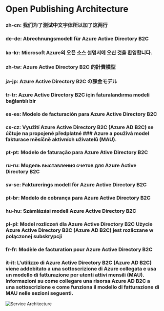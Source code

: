 # Open Publishing Architecture

### zh-cn: 我们为了测试中文字体所以加了这两行
### de-de: Abrechnungsmodell für Azure Active Directory B2C
### ko-kr: Microsoft Azure의 오픈 소스 설명서에 오신 것을 환영합니다.
### zh-tw: Azure Active Directory B2C 的計費模型
### ja-jp: Azure Active Directory B2C の課金モデル
### tr-tr: Azure Active Directory B2C için faturalandırma modeli bağlantılı bir 
### es-es: Modelo de facturación para Azure Active Directory B2C
### cs-cz: Využití Azure Active Directory B2C (Azure AD B2C) se účtuje na propojené předplatné ### Azure a používá model fakturace měsíčně aktivních uživatelů (MAU). 
### pt-pt: Modelo de faturação para Azure Ative Directory B2C
### ru-ru: Модель выставления счетов для Azure Active Directory B2C
### sv-se: Fakturerings modell för Azure Active Directory B2C
### pt-br: Modelo de cobrança para Azure Active Directory B2C
### hu-hu: Számlázási modell Azure Active Directory B2C
### pl-pl: Model rozliczeń dla Azure Active Directory B2C Użycie Azure Active Directory B2C (Azure AD B2C) jest rozliczane w połączonej subskrypcji 
### fr-fr: Modèle de facturation pour Azure Active Directory B2C
### it-it: L'utilizzo di Azure Active Directory B2C (Azure AD B2C) viene addebitato a una  sottoscrizione di Azure collegata e usa un modello di fatturazione per utenti attivi mensili (MAU). Informazioni su come collegare una risorsa Azure AD B2C a una sottoscrizione e come funziona il modello di fatturazione di MAU nelle sezioni seguenti.

![Service Architecture](../images/OpenPublishingServiceArchitecture.png)
